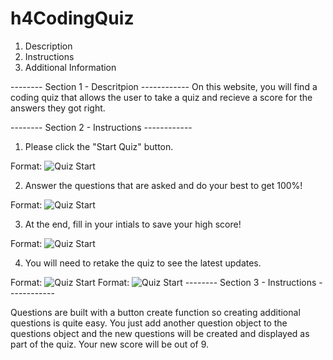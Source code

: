 # h4CodingQuiz



1) Description
2) Instructions
3) Additional Information

-------- Section 1 - Descritpion ------------
On this website, you will find a coding quiz that allows the user to take a quiz and recieve a score for the answers they got right. 


-------- Section 2 - Instructions ------------

1) Please click the "Start Quiz" button. 

Format: ![Quiz Start](images/quizButton.jpeg)

2) Answer the questions that are asked and do your best to get 100%!

Format: ![Quiz Start](images/quizQuestions.jpeg)

3) At the end, fill in your intials to save your high score!

Format: ![Quiz Start](images/quizScore.jpeg)

4) You will need to retake the quiz to see the latest updates. 

Format: ![Quiz Start](images/latestUpdate1.jpeg)
Format: ![Quiz Start](images/latestUpdate2.jpeg)
-------- Section 3 - Instructions ------------

Questions are built with a button create function so creating additional questions is quite easy. You just add another question object to the questions object and the new questions will be created and displayed as part of the quiz. Your new score will be out of 9. 




